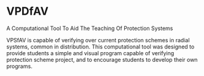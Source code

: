 # VPDfAV
A Computational Tool To Aid The Teaching Of Protection Systems


VPSfAV is capable of verifying over current protection schemes in radial systems, common in distribution. This computational tool was
designed to provide students a simple and visual program capable of verifying protection scheme project, and to encourage students 
to develop their own programs.
